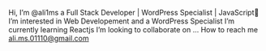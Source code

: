 Hi, I’m @ali1ms a Full Stack Developer | WordPress Specialist | JavaScript🫰
I’m interested in Web Developement and a WordPress Specialist
I’m currently learning Reactjs
I’m looking to collaborate on ...
How to reach me ali.ms.01110@gmail.com

<!---
shaikhali854/shaikhali854 is a ✨ special ✨ repository because its `README.md` (this file) appears on your GitHub profile.
You can click the Preview link to take a look at your changes.
--->
